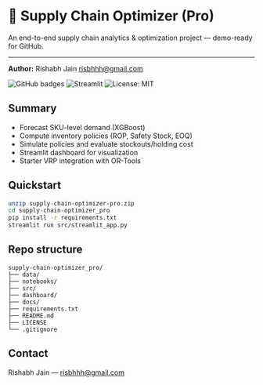 # 🚚 Supply Chain Optimizer (Pro)

An end-to-end supply chain analytics & optimization project — demo-ready for GitHub.

---

**Author:** Rishabh Jain <risbhhh@gmail.com>

![GitHub badges](https://img.shields.io/badge/Python-3.10-blue?logo=python) ![Streamlit](https://img.shields.io/badge/Streamlit-App-red?logo=streamlit) ![License: MIT](https://img.shields.io/badge/License-MIT-green)

## Summary
- Forecast SKU-level demand (XGBoost)
- Compute inventory policies (ROP, Safety Stock, EOQ)
- Simulate policies and evaluate stockouts/holding cost
- Streamlit dashboard for visualization
- Starter VRP integration with OR-Tools

## Quickstart
```bash
unzip supply-chain-optimizer-pro.zip
cd supply-chain-optimizer_pro
pip install -r requirements.txt
streamlit run src/streamlit_app.py
```

## Repo structure
```
supply-chain-optimizer_pro/
├── data/
├── notebooks/
├── src/
├── dashboard/
├── docs/
├── requirements.txt
├── README.md
├── LICENSE
└── .gitignore
```

## Contact
Rishabh Jain — risbhhh@gmail.com
